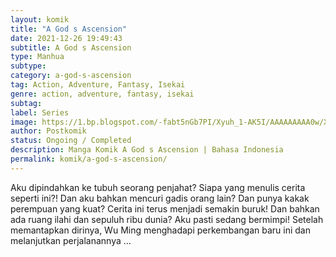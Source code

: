 ```yaml
---
layout: komik
title: "A God s Ascension"
date: 2021-12-26 19:49:43
subtitle: A God s Ascension
type: Manhua
subtype: 
category: a-god-s-ascension
tag: Action, Adventure, Fantasy, Isekai
genre: action, adventure, fantasy, isekai
subtag: 
label: Series
image: https://1.bp.blogspot.com/-fabt5nGb7PI/Xyuh_1-AK5I/AAAAAAAAA0w/XUuPRIpz05sxIAtlnL1nlluDE2aBgV0_wCLcBGAsYHQ/s72-c/38293.png
author: Postkomik
status: Ongoing / Completed
description: Manga Komik A God s Ascension | Bahasa Indonesia
permalink: komik/a-god-s-ascension/
---
```


Aku dipindahkan ke tubuh seorang penjahat? Siapa yang menulis cerita seperti ini?! Dan aku bahkan mencuri gadis orang lain? Dan punya kakak perempuan yang kuat? Cerita ini terus menjadi semakin buruk! Dan bahkan ada ruang ilahi dan sepuluh ribu dunia? Aku pasti sedang bermimpi!
Setelah memantapkan dirinya, Wu Ming menghadapi perkembangan baru ini dan melanjutkan perjalanannya …
